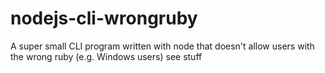 # nodejs-cli-wrongruby
A super small CLI program written with node that doesn't allow users with the wrong ruby (e.g. Windows users) see stuff
